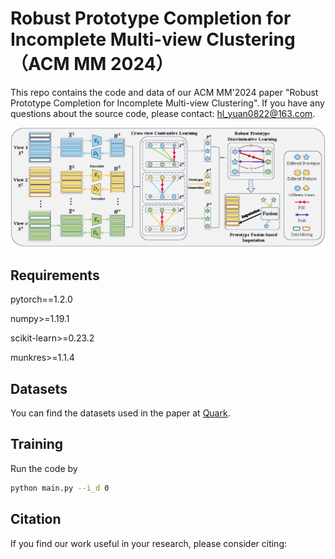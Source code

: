 # Robust Prototype Completion for Incomplete Multi-view Clustering（ACM MM 2024）

This repo contains the code and data of our ACM MM'2024 paper "Robust Prototype Completion for Incomplete Multi-view Clustering". If you have any questions about the source code, please contact: hl_yuan0822@163.com.

![framework](/figure/Overview.png)

## Requirements

pytorch==1.2.0 

numpy>=1.19.1

scikit-learn>=0.23.2

munkres>=1.1.4

## Datasets

You can find the datasets used in the paper at [Quark](https://pan.quark.cn/s/8d8c394501f7).

## Training

Run the code by
```bash
python main.py --i_d 0 
```
## Citation

If you find our work useful in your research, please consider citing:

